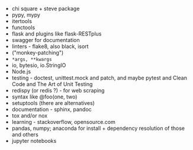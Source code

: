 * chi square + steve package
* pypy, mypy
* itertools
* functools
* flask and plugins like flask-RESTplus
* swagger for documentation
* linters - flake8, also black, isort
* ("monkey-patching")
* `*args, **kwargs`
* io, bytesio, io.StringIO
* Node.js
* testing - doctest, unittest.mock and patch, and maybe pytest and Clean Code and The Art of Unit Testing
* redispy (or redis ?) - for web scraping
* syntax like @foo(one, two)
* setuptools (there are alternatives)
* documentation - sphinx, pandoc
* tox and/or nox
* learning - stackoverflow, opensource.com
* pandas, numpy; anaconda for install + dependency resolution of those and others
* jupyter notebooks
